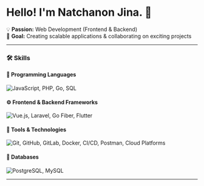 # Hello! I'm Natchanon Jina. 👋

💡 **Passion:** Web Development (Frontend & Backend)  
🎯 **Goal:** Creating scalable applications & collaborating on exciting projects  

---

### 🛠 **Skills**

#### 🚀 **Programming Languages**  
![JavaScript, PHP, Go, SQL](https://skillicons.dev/icons?i=js,php,go,sql)  

#### ⚙️ **Frontend & Backend Frameworks**  
![Vue.js, Laravel, Go Fiber, Flutter](https://skillicons.dev/icons?i=vue,laravel,go,flutter)  

#### 🔧 **Tools & Technologies**  
![Git, GitHub, GitLab, Docker, CI/CD, Postman, Cloud Platforms](https://skillicons.dev/icons?i=git,github,gitlab,docker)  

#### 📂 **Databases**  
![PostgreSQL, MySQL](https://skillicons.dev/icons?i=postgres,mysql)  

---
